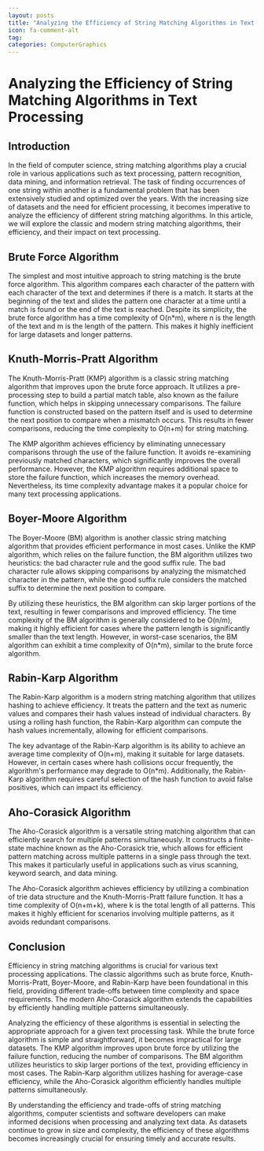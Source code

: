 ```yaml
---
layout: posts
title: "Analyzing the Efficiency of String Matching Algorithms in Text Processing"
icon: fa-comment-alt
tag:      
categories: ComputerGraphics
---
```



# Analyzing the Efficiency of String Matching Algorithms in Text Processing

## Introduction

In the field of computer science, string matching algorithms play a crucial role in various applications such as text processing, pattern recognition, data mining, and information retrieval. The task of finding occurrences of one string within another is a fundamental problem that has been extensively studied and optimized over the years. With the increasing size of datasets and the need for efficient processing, it becomes imperative to analyze the efficiency of different string matching algorithms. In this article, we will explore the classic and modern string matching algorithms, their efficiency, and their impact on text processing.

## Brute Force Algorithm

The simplest and most intuitive approach to string matching is the brute force algorithm. This algorithm compares each character of the pattern with each character of the text and determines if there is a match. It starts at the beginning of the text and slides the pattern one character at a time until a match is found or the end of the text is reached. Despite its simplicity, the brute force algorithm has a time complexity of O(n*m), where n is the length of the text and m is the length of the pattern. This makes it highly inefficient for large datasets and longer patterns.

## Knuth-Morris-Pratt Algorithm

The Knuth-Morris-Pratt (KMP) algorithm is a classic string matching algorithm that improves upon the brute force approach. It utilizes a pre-processing step to build a partial match table, also known as the failure function, which helps in skipping unnecessary comparisons. The failure function is constructed based on the pattern itself and is used to determine the next position to compare when a mismatch occurs. This results in fewer comparisons, reducing the time complexity to O(n+m) for string matching.

The KMP algorithm achieves efficiency by eliminating unnecessary comparisons through the use of the failure function. It avoids re-examining previously matched characters, which significantly improves the overall performance. However, the KMP algorithm requires additional space to store the failure function, which increases the memory overhead. Nevertheless, its time complexity advantage makes it a popular choice for many text processing applications.

## Boyer-Moore Algorithm

The Boyer-Moore (BM) algorithm is another classic string matching algorithm that provides efficient performance in most cases. Unlike the KMP algorithm, which relies on the failure function, the BM algorithm utilizes two heuristics: the bad character rule and the good suffix rule. The bad character rule allows skipping comparisons by analyzing the mismatched character in the pattern, while the good suffix rule considers the matched suffix to determine the next position to compare.

By utilizing these heuristics, the BM algorithm can skip larger portions of the text, resulting in fewer comparisons and improved efficiency. The time complexity of the BM algorithm is generally considered to be O(n/m), making it highly efficient for cases where the pattern length is significantly smaller than the text length. However, in worst-case scenarios, the BM algorithm can exhibit a time complexity of O(n*m), similar to the brute force algorithm.

## Rabin-Karp Algorithm

The Rabin-Karp algorithm is a modern string matching algorithm that utilizes hashing to achieve efficiency. It treats the pattern and the text as numeric values and compares their hash values instead of individual characters. By using a rolling hash function, the Rabin-Karp algorithm can compute the hash values incrementally, allowing for efficient comparisons.

The key advantage of the Rabin-Karp algorithm is its ability to achieve an average time complexity of O(n+m), making it suitable for large datasets. However, in certain cases where hash collisions occur frequently, the algorithm's performance may degrade to O(n*m). Additionally, the Rabin-Karp algorithm requires careful selection of the hash function to avoid false positives, which can impact its efficiency.

## Aho-Corasick Algorithm

The Aho-Corasick algorithm is a versatile string matching algorithm that can efficiently search for multiple patterns simultaneously. It constructs a finite-state machine known as the Aho-Corasick trie, which allows for efficient pattern matching across multiple patterns in a single pass through the text. This makes it particularly useful in applications such as virus scanning, keyword search, and data mining.

The Aho-Corasick algorithm achieves efficiency by utilizing a combination of trie data structure and the Knuth-Morris-Pratt failure function. It has a time complexity of O(n+m+k), where k is the total length of all patterns. This makes it highly efficient for scenarios involving multiple patterns, as it avoids redundant comparisons.

## Conclusion

Efficiency in string matching algorithms is crucial for various text processing applications. The classic algorithms such as brute force, Knuth-Morris-Pratt, Boyer-Moore, and Rabin-Karp have been foundational in this field, providing different trade-offs between time complexity and space requirements. The modern Aho-Corasick algorithm extends the capabilities by efficiently handling multiple patterns simultaneously.

Analyzing the efficiency of these algorithms is essential in selecting the appropriate approach for a given text processing task. While the brute force algorithm is simple and straightforward, it becomes impractical for large datasets. The KMP algorithm improves upon brute force by utilizing the failure function, reducing the number of comparisons. The BM algorithm utilizes heuristics to skip larger portions of the text, providing efficiency in most cases. The Rabin-Karp algorithm utilizes hashing for average-case efficiency, while the Aho-Corasick algorithm efficiently handles multiple patterns simultaneously.

By understanding the efficiency and trade-offs of string matching algorithms, computer scientists and software developers can make informed decisions when processing and analyzing text data. As datasets continue to grow in size and complexity, the efficiency of these algorithms becomes increasingly crucial for ensuring timely and accurate results.